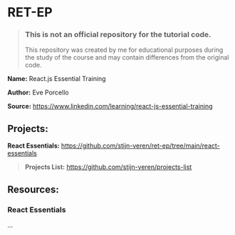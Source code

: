 # RET-EP

> ### This is not an official repository for the tutorial code.
> This repository was created by me for educational purposes during the study of the course and may contain differences from the original code.

**Name:** React.js Essential Training

**Author:** Eve Porcello

**Source:** https://www.linkedin.com/learning/react-js-essential-training

## Projects:

**React Essentials:** https://github.com/stijn-veren/ret-ep/tree/main/react-essentials

> **Projects List:** https://github.com/stijn-veren/projects-list

## Resources:

### React Essentials

...
